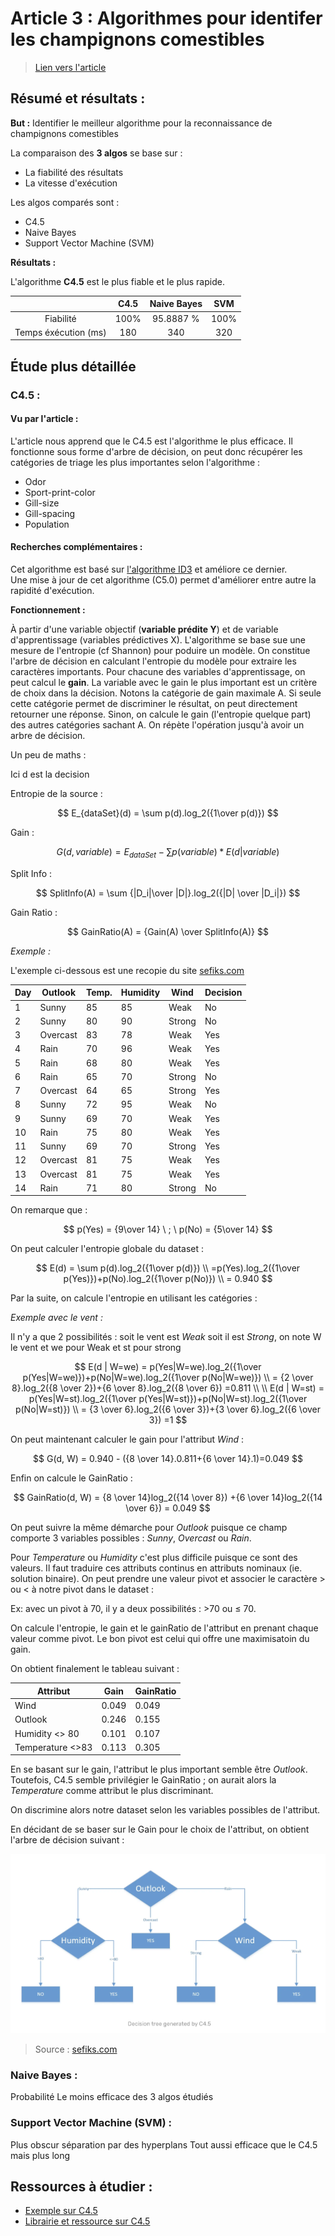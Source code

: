 <!-- MathJax -->
<script type="text/javascript" src="https://cdnjs.cloudflare.com/ajax/libs/mathjax/2.7.3/MathJax.js?config=TeX-AMS-MML_HTMLorMML"> </script>

# Article 3 : Algorithmes pour identifer les champignons comestibles

> [Lien vers l'article](3_Compare_Prosiding-ICOIACT-Yogja.pdf)

## Résumé et résultats :

**But :** Identifier le meilleur algorithme pour la reconnaissance de champignons comestibles

La comparaison des **3 algos** se base sur :

- La fiabilité des résultats
- La vitesse d'exécution

Les algos comparés sont : 

- C4.5
- Naive Bayes 
- Support Vector Machine (SVM)

**Résultats :** 

L'algorithme **C4.5** est le plus fiable et le plus rapide.

|                      | C4.5 | Naive Bayes | SVM  |
| :------------------: | :--: | :---------: | :--: |
|      Fiabilité       | 100% |  95.8887 %  | 100% |
| Temps éxécution (ms) | 180  |     340     | 320  |

## Étude plus détaillée

### C4.5 :

#### Vu par l'article :

L'article nous apprend que le C4.5 est l'algorithme le plus efficace. Il fonctionne sous forme d'arbre de décision, on peut donc récupérer les catégories de triage les plus importantes selon l'algorithme :

- Odor
- Sport-print-color
- Gill-size
- Gill-spacing
- Population

#### Recherches complémentaires :

Cet algorithme est basé sur [l'algorithme ID3](ID3.md) et améliore ce dernier.  
Une mise à jour de cet algorithme (C5.0) permet d'améliorer entre autre la rapidité d'exécution.

**Fonctionnement :**

À partir d'une variable objectif (**variable prédite Y**) et de variable d'apprentissage (variables prédictives X). L'algorithme se base sue une mesure de l'entropie (cf Shannon) pour poduire un modèle. On constitue l'arbre de décision en calculant l'entropie du modèle pour extraire les caractères importants. Pour chacune des variables d'apprentissage, on peut calcul le **gain**. La variable avec le gain le plus important est un critère de choix dans la décision. Notons la catégorie de gain maximale A. Si seule cette catégorie permet de discriminer le résultat, on peut directement retourner une réponse. Sinon, on calcule le gain (l'entropie quelque part) des autres catégories sachant A. On répète l'opération jusqu'à avoir un arbre de décision.

Un peu de maths :

Ici d est la decision

Entropie de la source : 


$$
E_{dataSet}(d) = \sum p(d).log_2({1\over p(d)})
$$


Gain :


$$
G(d, variable) = E_{dataSet} - \sum p(variable)*E(d|variable)
$$


Split Info :


$$
SplitInfo(A) =  \sum {|D_i|\over |D|}.log_2({|D| \over |D_i|})
$$



Gain Ratio :




$$
GainRatio(A) = {Gain(A) \over SplitInfo(A)}
$$




*Exemple :*

L'exemple ci-dessous est une recopie du site [sefiks.com](https://sefiks.com/2018/05/13/a-step-by-step-c4-5-decision-tree-example/)

| Day  | Outlook  | Temp. | Humidity | Wind   | Decision |
| ---- | -------- | ----- | -------- | ------ | -------- |
| 1    | Sunny    | 85    | 85       | Weak   | No       |
| 2    | Sunny    | 80    | 90       | Strong | No       |
| 3    | Overcast | 83    | 78       | Weak   | Yes      |
| 4    | Rain     | 70    | 96       | Weak   | Yes      |
| 5    | Rain     | 68    | 80       | Weak   | Yes      |
| 6    | Rain     | 65    | 70       | Strong | No       |
| 7    | Overcast | 64    | 65       | Strong | Yes      |
| 8    | Sunny    | 72    | 95       | Weak   | No       |
| 9    | Sunny    | 69    | 70       | Weak   | Yes      |
| 10   | Rain     | 75    | 80       | Weak   | Yes      |
| 11   | Sunny    | 69    | 70       | Strong | Yes      |
| 12   | Overcast | 81    | 75       | Weak   | Yes      |
| 13   | Overcast | 81    | 75       | Weak   | Yes      |
| 14   | Rain     | 71    | 80       | Strong | No       |

On remarque que :


$$
p(Yes) = {9\over 14} \ ; \ p(No) = {5\over 14}
$$


On peut calculer l'entropie globale du dataset :


$$
E(d) = \sum p(d).log_2({1\over p(d)}) \\ =p(Yes).log_2({1\over p(Yes)})+p(No).log_2({1\over p(No)}) \\ = 0.940
$$


Par la suite, on calcule l'entropie en utilisant les catégories :

*Exemple avec le vent :*

Il n'y a que 2 possibilités : soit le vent est *Weak* soit il est *Strong*, on note W le vent et we pour Weak et st pour strong  


$$
E(d | W=we) = p(Yes|W=we).log_2({1\over p(Yes|W=we)})+p(No|W=we).log_2({1\over p(No|W=we)}) \\ = {2 \over 8}.log_2({8 \over 2})+{6 \over 8}.log_2({8 \over 6}) =0.811
\\
\\
E(d | W=st) = p(Yes|W=st).log_2({1\over p(Yes|W=st)})+p(No|W=st).log_2({1\over p(No|W=st)}) \\ = {3 \over 6}.log_2({6 \over 3})+{3 \over 6}.log_2({6 \over 3}) =1
$$



On peut maintenant calculer le gain pour l'attribut *Wind* :


$$
G(d, W) = 0.940 - ({8 \over 14}.0.811+{6 \over 14}.1)=0.049
$$


Enfin on calcule le GainRatio :


$$
GainRatio(d, W) = {8 \over 14}log_2({14 \over 8}) +{6 \over 14}log_2({14 \over 6}) = 0.049
$$



On peut suivre la même démarche pour *Outlook* puisque ce champ comporte 3 variables possibles : *Sunny*, *Overcast* ou *Rain*.

Pour *Temperature* ou *Humidity* c'est plus difficile puisque ce sont des valeurs. Il faut traduire ces attributs continus en attributs nominaux (ie. solution binaire). On peut prendre une valeur pivot et associer le caractère > ou < à notre pivot dans le dataset :

Ex: avec un pivot à 70, il y a  deux possibilités : >70 ou ≤ 70. 

On calcule l'entropie, le gain et le gainRatio de l'attribut en prenant chaque valeur comme pivot. Le bon pivot est celui qui offre une maximisatoin du gain.



On obtient finalement le tableau suivant : 

| Attribut         | Gain  | GainRatio |
| ---------------- | ----- | --------- |
| Wind             | 0.049 | 0.049     |
| Outlook          | 0.246 | 0.155     |
| Humidity <> 80   | 0.101 | 0.107     |
| Temperature <>83 | 0.113 | 0.305     |

En se basant sur le gain, l'attribut le plus important semble être *Outlook*. Toutefois, C4.5 semble privilégier le GainRatio ; on aurait alors la *Temperature* comme attribut le plus discriminant.

On discrimine alors notre dataset selon les variables possibles de l'attribut.

En décidant de se baser sur le Gain pour le choix de l'attribut, on obtient l'arbre de décision suivant :

![Arbre de décision](../../img/articles/article1/arbre_de_decision.png)

> Source : [sefiks.com](https://sefiks.com/2018/05/13/a-step-by-step-c4-5-decision-tree-example/)

### Naive Bayes :

Probabilité 
Le moins efficace des 3 algos étudiés

### Support Vector Machine (SVM) :

Plus obscur séparation par des hyperplans 
Tout aussi efficace que le C4.5 mais plus long

## Ressources à étudier :

- [Exemple sur C4.5](https://sefiks.com/2018/05/13/a-step-by-step-c4-5-decision-tree-example/)
- [Librairie et ressource sur C4.5](https://github.com/serengil/chefboost)
